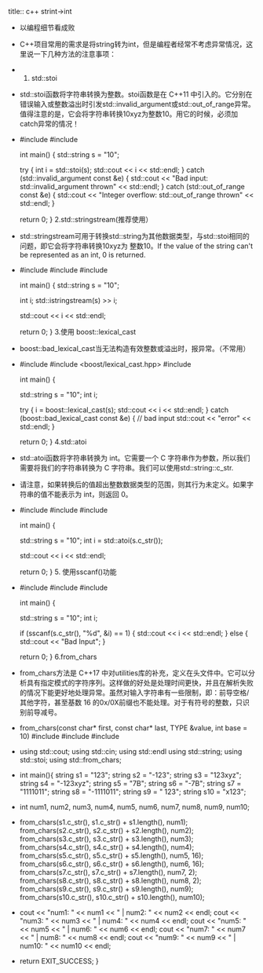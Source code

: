 title:: c++ strint->int

- 以编程细节看成败
- C++项目常用的需求是将string转为int，但是编程者经常不考虑异常情况，这里说一下几种方法的注意事项：
- 1. std::stoi
- std::stoi函数将字符串转换为整数。stoi函数是在 C++11 中引入的。它分别在错误输入或整数溢出时引发std::invalid_argument或std::out_of_range异常。值得注意的是，它会将字符串转换10xyz为整数10。用它的时候，必须加catch异常的情况！
- #include <iostream>
  #include <string>
  
  int main()
  {
    std::string s = "10";
  
    try {
        int i = std::stoi(s);
        std::cout << i << std::endl;
    }
    catch (std::invalid_argument const &e) {
        std::cout << "Bad input: std::invalid_argument thrown" << std::endl;
    }
    catch (std::out_of_range const &e) {
        std::cout << "Integer overflow: std::out_of_range thrown" << std::endl;
    }
  
    return 0;
  }
  2.std::stringstream(推荐使用）
- std::stringstream可用于转换std::string为其他数据类型，与std::stoi相同的问题，即它会将字符串转换10xyz为 整数10。If the value of the string can't be represented as an int, 0 is returned.
- #include <iostream>
  #include <string>
  #include <sstream>
  
  int main()
  {
    std::string s = "10";
  
    int i;
    std::istringstream(s) >> i;
  
    std::cout << i << std::endl;
  
    return 0;
  }
  3.使用 boost::lexical_cast
- boost::bad_lexical_cast当无法构造有效整数或溢出时，报异常。（不常用）
- #include <iostream>
  #include <boost/lexical_cast.hpp>
  #include <string>
  
  int main() {
  
    std::string s = "10";
    int i;
  
    try {
        i = boost::lexical_cast<int>(s);
        std::cout << i << std::endl;
    }
    catch (boost::bad_lexical_cast const &e) {        // bad input
        std::cout << "error" << std::endl;
    }
  
    return 0;
  }
  4.std::atoi
- std::atoi函数将字符串转换为 int。它需要一个 C 字符串作为参数，所以我们需要将我们的字符串转换为 C 字符串。我们可以使用std::string::c_str.
- 请注意，如果转换后的值超出整数数据类型的范围，则其行为未定义。如果字符串的值不能表示为 int，则返回 0。
- #include <iostream>
  #include <string>
  #include <cstdlib>
  
  int main() {
  
    std::string s = "10";
    int i = std::atoi(s.c_str());
  
    std::cout << i << std::endl;
  
    return 0;
  }
  5. 使用sscanf()功能
- #include <iostream>
  #include <cstdio>
  #include <string>
  
  int main() {
  
    std::string s = "10";
    int i;
  
    if (sscanf(s.c_str(), "%d", &i) == 1) {
        std::cout << i << std::endl;
    }
    else {
        std::cout << "Bad Input";
    }
  
    return 0;
  }
  6.from_chars
- from_chars方法是 C++17 中对utilities库的补充，定义在<charconv>头文件中。它可以分析具有指定模式的字符序列。这样做的好处是处理时间更快，并且在解析失败的情况下能更好地处理异常。虽然对输入字符串有一些限制，即：前导空格/其他字符，甚至基数 16 的0x/0X前缀也不能处理。对于有符号的整数，只识别前导减号。
- from_chars(const char* first, 
          const char* last, 
          TYPE &value,
          int base = 10) 
  #include <iostream>
  #include <string>
  #include <charconv>
- using std::cout;
  using std::cin;
  using std::endl
  using std::string;
  using std::stoi;
  using std::from_chars;
- int main(){
    string s1 = "123";     string s2 = "-123";
    string s3 = "123xyz";  string s4 = "-123xyz";
    string s5 = "7B";      string s6 = "-7B";
    string s7 = "1111011"; string s8 = "-1111011";
    string s9 = "    123"; string s10 = "x123";
- int num1, num2, num3, num4, num5, num6, num7, num8, num9, num10;
- from_chars(s1.c_str(), s1.c_str() + s1.length(), num1);
    from_chars(s2.c_str(), s2.c_str() + s2.length(), num2);
    from_chars(s3.c_str(), s3.c_str() + s3.length(), num3);
    from_chars(s4.c_str(), s4.c_str() + s4.length(), num4);
    from_chars(s5.c_str(), s5.c_str() + s5.length(), num5, 16);
    from_chars(s6.c_str(), s6.c_str() + s6.length(), num6, 16);
    from_chars(s7.c_str(), s7.c_str() + s7.length(), num7, 2);
    from_chars(s8.c_str(), s8.c_str() + s8.length(), num8, 2);
    from_chars(s9.c_str(), s9.c_str() + s9.length(), num9);
    from_chars(s10.c_str(), s10.c_str() + s10.length(), num10);
- cout << "num1: " << num1 << " | num2: " << num2 << endl;
    cout << "num3: " << num3 << " | num4: " << num4 << endl;
    cout << "num5: " << num5 << " | num6: " << num6 << endl;
    cout << "num7: " << num7 << " | num8: " << num8 << endl;
    cout << "num9: " << num9 << " | num10: " << num10 << endl;
- return EXIT_SUCCESS;
  }